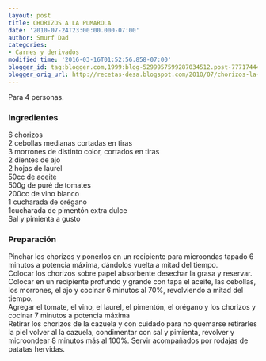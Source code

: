 ```yaml
---
layout: post
title: CHORIZOS A LA PUMAROLA
date: '2010-07-24T23:00:00.000-07:00'
author: Smurf Dad
categories:
- Carnes y derivados
modified_time: '2016-03-16T01:52:56.858-07:00'
blogger_id: tag:blogger.com,1999:blog-5299957599287034512.post-7771744407407469312
blogger_orig_url: http://recetas-desa.blogspot.com/2010/07/chorizos-la-pumarola.html
---
```


Para 4 personas.<br><h3>Ingredientes</h3><p>6 chorizos<br/>2 cebollas medianas cortadas en tiras<br/>3 morrones de distinto color, cortados en tiras<br/>2 dientes de ajo<br/>2 hojas de laurel<br/>50cc de aceite<br/>500g de pur&eacute; de tomates<br/>200cc de vino blanco<br/>1 cucharada de or&eacute;gano<br/>1cucharada de piment&oacute;n extra dulce<br/>Sal y pimienta a gusto</p><h3>Preparaci&oacute;n</h3><p>Pinchar los chorizos y ponerlos en un recipiente para microondas tapado 6 minutos a potencia m&aacute;xima, d&aacute;ndolos vuelta a mitad del tiempo.<br/>Colocar los chorizos sobre papel absorbente desechar la grasa y reservar.<br/>Colocar en un recipiente profundo y grande con tapa el aceite, las cebollas, los morrones, el ajo y cocinar 6 minutos al 70%, revolviendo a mitad del tiempo.<br/>Agregar el tomate, el vino, el laurel, el piment&oacute;n, el or&eacute;gano y los chorizos y cocinar 7 minutos a potencia m&aacute;xima<br/>Retirar los chorizos de la cazuela y con cuidado para no quemarse retirarles la piel volver al la cazuela, condimentar con sal y pimienta, revolver y microondear 8 minutos m&aacute;s al 100%. Servir acompa&ntilde;ados por rodajas de patatas hervidas.</p>